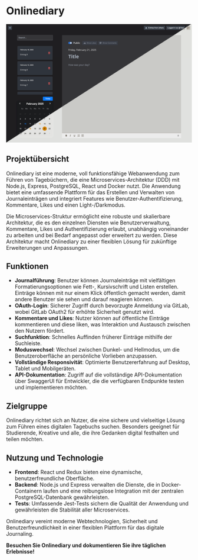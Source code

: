 # Onlinediary

![Onlinediary](./Pictures/1_W_B_Onlinediary.png)

## Projektübersicht

Onlinediary ist eine moderne, voll funktionsfähige Webanwendung zum Führen von Tagebüchern, die eine Microservices-Architektur (DDD) mit Node.js, Express, PostgreSQL, React und Docker nutzt. Die Anwendung bietet eine umfassende Plattform für das Erstellen und Verwalten von Journaleinträgen und integriert Features wie Benutzer-Authentifizierung, Kommentare, Likes und einen Light-/Darkmodus.

Die Microservices-Struktur ermöglicht eine robuste und skalierbare Architektur, die es den einzelnen Diensten wie Benutzerverwaltung, Kommentare, Likes und Authentifizierung erlaubt, unabhängig voneinander zu arbeiten und bei Bedarf angepasst oder erweitert zu werden. Diese Architektur macht Onlinediary zu einer flexiblen Lösung für zukünftige Erweiterungen und Anpassungen.

## Funktionen

- **Journalführung**: Benutzer können Journaleinträge mit vielfältigen Formatierungsoptionen wie Fett-, Kursivschrift und Listen erstellen. Einträge können mit nur einem Klick öffentlich gemacht werden, damit andere Benutzer sie sehen und darauf reagieren können.
- **OAuth-Login**: Sicherer Zugriff durch bevorzugte Anmeldung via GitLab, wobei GitLab OAuth2 für erhöhte Sicherheit genutzt wird.
- **Kommentare und Likes**: Nutzer können auf öffentliche Einträge kommentieren und diese liken, was Interaktion und Austausch zwischen den Nutzern fördert.
- **Suchfunktion**: Schnelles Auffinden früherer Einträge mithilfe der Suchleiste.
- **Moduswechsel**: Wechsel zwischen Dunkel- und Hellmodus, um die Benutzeroberfläche an persönliche Vorlieben anzupassen.
- **Vollständige Responsivität**: Optimierte Benutzererfahrung auf Desktop, Tablet und Mobilgeräten.
- **API-Dokumentation**: Zugriff auf die vollständige API-Dokumentation über SwaggerUI für Entwickler, die die verfügbaren Endpunkte testen und implementieren möchten.

## Zielgruppe

Onlinediary richtet sich an Nutzer, die eine sichere und vielseitige Lösung zum Führen eines digitalen Tagebuchs suchen. Besonders geeignet für Studierende, Kreative und alle, die ihre Gedanken digital festhalten und teilen möchten.

## Nutzung und Technologie

- **Frontend**: React und Redux bieten eine dynamische, benutzerfreundliche Oberfläche.
- **Backend**: Node.js und Express verwalten die Dienste, die in Docker-Containern laufen und eine reibungslose Integration mit der zentralen PostgreSQL-Datenbank gewährleisten.
- **Tests**: Umfassende Jest-Tests sichern die Qualität der Anwendung und gewährleisten die Stabilität aller Microservices.

Onlinediary vereint moderne Webtechnologien, Sicherheit und Benutzerfreundlichkeit in einer flexiblen Plattform für das digitale Journaling. 

**Besuchen Sie Onlinediary und dokumentieren Sie ihre täglichen Erlebnisse!**
